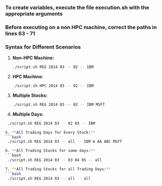 ### To create variables, execute the file execution.sh with the appropriate arguments
### Before executing on a non HPC machine, correct the paths in lines 63 - 71
### Syntax for Different Scenarios

1. **Non-HPC Machine:**
   ```bash
   ./script.sh REG 2014 03 -- 02 -- IBM

2. **HPC Machine:**
   ```bash
   ./script.sh HPC 2014 03 -- 02 -- IBM

3. **Multiple Stocks:**
   ```bash
   ./script.sh REG 2014 03 -- 02 -- IBM MSFT

4. **Multiple Days:** 
  ```bash
   ./script.sh REG 2014 03 -- 02 03 -- IBM

5. **All Trading Days for Every Stock:** 
  ```bash
   ./script.sh REG 2014 03 -- all -- IBM A AA ABC MSFT

6. **All Trading Stocks for some days:**
  ```bash
   ./script.sh REG 2014 03 -- 03 04 05 -- all

7. **All Trading Stocks for all Trading Days:**
  ```bash
   ./script.sh REG 2014 03 -- all -- all
   
